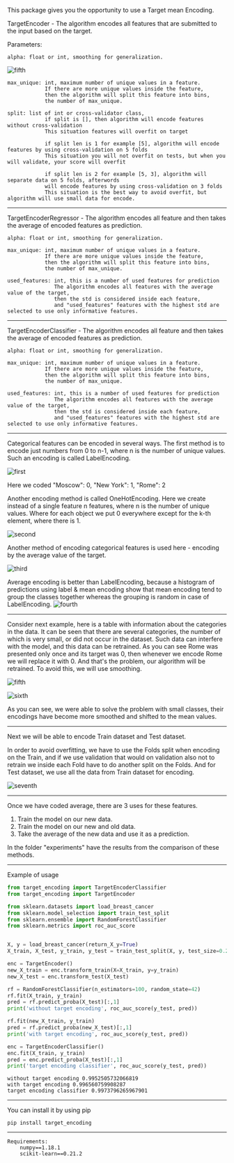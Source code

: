 This package gives you the opportunity to use a Target mean Encoding.

TargetEncoder - The algorithm encodes all features that are submitted to the input based on the target.

Parameters:

    alpha: float or int, smoothing for generalization.
![fifth](img/5.png)

    max_unique: int, maximum number of unique values in a feature. 
                If there are more unique values inside the feature,
                then the algorithm will split this feature into bins, 
                the number of max_unique.
                
    split: list of int or cross-validator class,
                if split is [], then algorithm will encode features without cross-validation
                This situation features will overfit on target

                if split len is 1 for example [5], algorithm will encode features by using cross-validation on 5 folds
                This situation you will not overfit on tests, but when you will validate, your score will overfit

                if split len is 2 for example [5, 3], algorithm will separate data on 5 folds, afterwords
                will encode features by using cross-validation on 3 folds
                This situation is the best way to avoid overfit, but algorithm will use small data for encode.
---
TargetEncoderRegressor - The algorithm encodes all feature and then takes the average of encoded features as prediction.

    alpha: float or int, smoothing for generalization.

    max_unique: int, maximum number of unique values in a feature. 
                If there are more unique values inside the feature,
                then the algorithm will split this feature into bins, 
                the number of max_unique.
    
    used_features: int, this is a number of used features for prediction
                   The algorithm encodes all features with the average value of the target, 
                   then the std is considered inside each feature,
                   and "used_features" features with the highest std are selected to use only informative features. 
---
TargetEncoderClassifier - The algorithm encodes all feature and then takes the average of encoded features as prediction.

    alpha: float or int, smoothing for generalization.

    max_unique: int, maximum number of unique values in a feature. 
                If there are more unique values inside the feature,
                then the algorithm will split this feature into bins, 
                the number of max_unique.
    
    used_features: int, this is a number of used features for prediction
                   The algorithm encodes all features with the average value of the target, 
                   then the std is considered inside each feature,
                   and "used_features" features with the highest std are selected to use only informative features. 
             
---
Categorical features can be encoded in several ways. The first method is to encode just numbers from 0 to n-1, where n is the number of unique values. Such an encoding is called LabelEncoding.

![first](img/1.png)

Here we coded
"Moscow": 0,
"New York": 1,
"Rome": 2

Another encoding method is called OneHotEncoding. Here we create instead of a single feature n features, where n is the number of unique values. Where for each object we put 0 everywhere except for the k-th element, where there is 1.

![second](img/2.png)

Another method of encoding categorical features is used here - encoding by the average value of the target.

![third](img/3.png)

Average encoding is better than LabelEncoding, because a histogram of predictions using label & mean encoding show that mean encoding tend to group the classes together whereas the grouping is random in case of LabelEncoding.
![fourth](img/4.png)

___

Consider next example, here is a table with information about the categories in the data. It can be seen that there are several categories, the number of which is very small, or did not occur in the dataset. Such data can interfere with the model, and this data can be retrained. As you can see Rome was presented only once and its target was 0, then whenever we encode Rome we will replace it with 0. And that's the problem, our algorithm will be retrained. To avoid this, we will use smoothing.

![fifth](img/5.png)

![sixth](img/6.png)

As you can see, we were able to solve the problem with small classes, their encodings have become more smoothed and shifted to the mean values.

___

Next we will be able to encode Train dataset and Test dataset.

In order to avoid overfitting, we have to use the Folds split when encoding on the Train, and if we use validation that would on validation also not to retrain we inside each Fold have to do another split on the Folds.
And for Test dataset, we use all the data from Train dataset for encoding.

![seventh](img/7.png)

___

Once we have coded average, there are 3 uses for these features. 
1. Train the model on our new data.
2. Train the model on our new and old data.
3. Take the average of the new data and use it as a prediction.

In the folder "experiments" have the results from the comparison of these methods.

___

Example of usage
```python
from target_encoding import TargetEncoderClassifier
from target_encoding import TargetEncoder

from sklearn.datasets import load_breast_cancer
from sklearn.model_selection import train_test_split
from sklearn.ensemble import RandomForestClassifier
from sklearn.metrics import roc_auc_score


X, y = load_breast_cancer(return_X_y=True)
X_train, X_test, y_train, y_test = train_test_split(X, y, test_size=0.2, random_state=42)

enc = TargetEncoder()
new_X_train = enc.transform_train(X=X_train, y=y_train)
new_X_test = enc.transform_test(X_test)

rf = RandomForestClassifier(n_estimators=100, random_state=42)
rf.fit(X_train, y_train)
pred = rf.predict_proba(X_test)[:,1]
print('without target encoding', roc_auc_score(y_test, pred))

rf.fit(new_X_train, y_train)
pred = rf.predict_proba(new_X_test)[:,1]
print('with target encoding', roc_auc_score(y_test, pred))

enc = TargetEncoderClassifier()
enc.fit(X_train, y_train)
pred = enc.predict_proba(X_test)[:,1]
print('target encoding classifier', roc_auc_score(y_test, pred))
```
```
without target encoding 0.9952505732066819
with target encoding 0.996560759908287
target encoding classifier 0.9973796265967901

```

___
You can install it by using pip
```
pip install target_encoding
```

___
```
Requirements:
    numpy==1.18.1
    scikit-learn==0.21.2
```